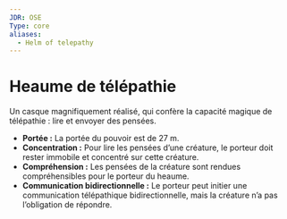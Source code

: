 ```yaml
---
JDR: OSE
Type: core
aliases:
  - Helm of telepathy
---
```

# Heaume de télépathie

Un casque magnifiquement réalisé, qui confère la capacité magique de télépathie : lire et envoyer des pensées.

- **Portée :** La portée du pouvoir est de 27 m.
- **Concentration :** Pour lire les pensées d’une créature, le porteur doit rester immobile et concentré sur cette créature.
- **Compréhension :** Les pensées de la créature sont rendues compréhensibles pour le porteur du heaume.
- **Communication bidirectionnelle :** Le porteur peut initier une communication télépathique bidirectionnelle, mais la créature n’a pas l’obligation de répondre.